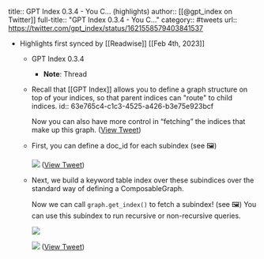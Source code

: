title:: GPT Index 0.3.4 - You C... (highlights)
author:: [[@gpt_index on Twitter]]
full-title:: "GPT Index 0.3.4 - You C..."
category:: #tweets
url:: https://twitter.com/gpt_index/status/1621558579403841537

- Highlights first synced by [[Readwise]] [[Feb 4th, 2023]]
	- GPT Index 0.3.4
		- **Note**: Thread
	- Recall that [[GPT Index]] allows you to define a graph structure on top of your indices, so that parent indices can "route" to child indices.
	  id:: 63e765c4-c1c3-4525-a426-b3e75e923bcf
	  
	  Now you can also have more control in “fetching” the indices that make up this graph. ([View Tweet](https://twitter.com/gpt_index/status/1621558580884414466))
	- First, you can define a doc_id for each subindex (see 🖼️) 
	  
	  ![](https://pbs.twimg.com/media/FoDuj1laEAAccqs.jpg) ([View Tweet](https://twitter.com/gpt_index/status/1621558582335651840))
	- Next, we build a keyword table index over these subindices over the standard way of defining a ComposableGraph. 
	  
	  Now we can call `graph.get_index()` to fetch a subindex! (see 🖼️) You can use this subindex to run recursive or non-recursive queries. 
	  
	  ![](https://pbs.twimg.com/media/FoDum2kacAIx1Kv.png) 
	  
	  ![](https://pbs.twimg.com/media/FoDunoNaMAA-kis.png) ([View Tweet](https://twitter.com/gpt_index/status/1621558585200353282))